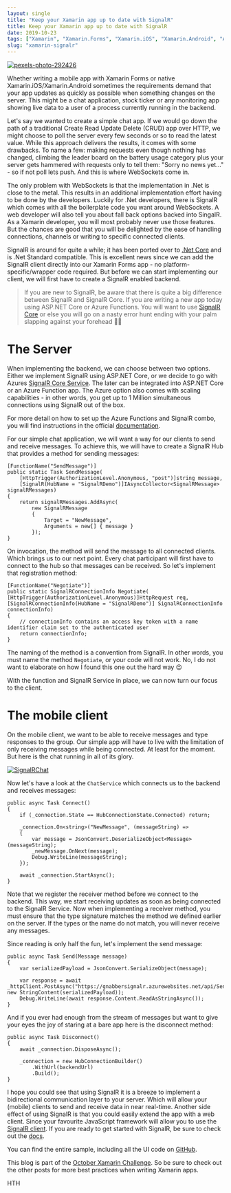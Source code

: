 ```yaml
---
layout: single
title: "Keep your Xamarin app up to date with SignalR"
title: Keep your Xamarin app up to date with SignalR
date: 2019-10-23
tags: ["Xamarin", "Xamarin.Forms", "Xamarin.iOS", "Xamarin.Android", "Azure"]
slug: "xamarin-signalr"
---
```


[![pexels-photo-292426](https://mallibone.com/posts/files/929dc2d8-d2b0-4f48-892f-897d78d91399.jpg "pexels-photo-292426")](https://mallibone.com/posts/files/d383a562-90f5-4368-8e07-4f97335e1d93.jpg)

Whether writing a mobile app with Xamarin Forms or native Xamarin.iOS/Xamarin.Android sometimes the requirements demand that your app updates as quickly as possible when something changes on the server. This might be a chat application, stock ticker or any monitoring app showing live data to a user of a process currently running in the backend.

Let's say we wanted to create a simple chat app. If we would go down the path of a traditional Create Read Update Delete (CRUD) app over HTTP, we might choose to poll the server every few seconds or so to read the latest value. While this approach delivers the results, it comes with some drawbacks. To name a few: making requests even though nothing has changed, climbing the leader board on the battery usage category plus your server gets hammered with requests only to tell them: "Sorry no news yet..." - so if not poll lets push. And this is where WebSockets come in.

The only problem with WebSockets is that the implementation in .Net is close to the metal. This results in an additional implementation effort having to be done by the developers. Luckily for .Net developers, there is SignalR which comes with all the boilerplate code you want around WebSockets. A web developer will also tell you about fall back options backed into SingalR. As a Xamarin developer, you will most probably never use those features. But the chances are good that you will be delighted by the ease of handling connections, channels or writing to specific connected clients.

SignalR is around for quite a while; it has been ported over to [.Net Core](https://docs.microsoft.com/en-us/aspnet/core/signalr/introduction?view=aspnetcore-3.0?WT.mc_id=DT-MVP-5002881) and is .Net Standard compatible. This is excellent news since we can add the SignalR client directly into our Xamarin Forms app - no platform-specific/wrapper code required. But before we can start implementing our client, we will first have to create a SignalR enabled backend.


> If you are new to SignalR, be aware that there is quite a big difference between SignalR and SignalR Core. If you are writing a new app today using ASP.NET Core or Azure Functions. You will want to use [SignalR Core](https://www.nuget.org/packages/Microsoft.AspNetCore.SignalR.Core/) or else you will go on a nasty error hunt ending with your palm slapping against your forehead ‍🤦‍♂️


# The Server

When implementing the backend, we can choose between two options. Either we implement SignalR using ASP.NET Core, or we decide to go with Azures [SignalR Core Service](https://docs.microsoft.com/en-us/azure/azure-signalr/signalr-overview/?WT.mc_id=Azure-MVP-5002881). The later can be integrated into ASP.NET Core or an Azure Function app. The Azure option also comes with scaling capabilities - in other words, you get up to 1 Million simultaneous connections using SignalR out of the box.

For more detail on how to set up the Azure Functions and SignalR combo, you will find instructions in the official [documentation](https://docs.microsoft.com/en-us/azure/azure-signalr/signalr-quickstart-azure-functions-csharp?WT.mc_id=Azure-MVP-5002881).

For our simple chat application, we will want a way for our clients to send and receive messages. To achieve this, we will have to create a SignalR Hub that provides a method for sending messages:


    [FunctionName("SendMessage")]
    public static Task SendMessage(
        [HttpTrigger(AuthorizationLevel.Anonymous, "post")]string message,
        [SignalR(HubName = "SignalRDemo")]IAsyncCollector<SignalRMessage> signalRMessages)
    {
        return signalRMessages.AddAsync(
            new SignalRMessage
            {
                Target = "NewMessage",
                Arguments = new[] { message }
            });
    }


On invocation, the method will send the message to all connected clients. Which brings us to our next point. Every chat participant will first have to connect to the hub so that messages can be received. So let's implement that registration method:


    [FunctionName("Negotiate")]
    public static SignalRConnectionInfo Negotiate(
    [HttpTrigger(AuthorizationLevel.Anonymous)]HttpRequest req,
    [SignalRConnectionInfo(HubName = "SignalRDemo")] SignalRConnectionInfo connectionInfo)
    {
        // connectionInfo contains an access key token with a name identifier claim set to the authenticated user
        return connectionInfo;
    }


The naming of the method is a convention from SignalR. In other words, you must name the method `Negotiate`, or your code will not work. No, I do not want to elaborate on how I found this one out the hard way 😉

With the function and SignalR Service in place, we can now turn our focus to the client.

# The mobile client

On the mobile client, we want to be able to receive messages and type responses to the group. Our simple app will have to live with the limitation of only receiving messages while being connected. At least for the moment. But here is the chat running in all of its glory.

[![SignalRChat](https://mallibone.com/posts/files/990505d4-eddb-47b0-82bf-d01361901dcc.gif "SignalRChat")](https://mallibone.com/posts/files/1eb601bc-2256-4cfb-a647-86f27674dc67.gif)

Now let's have a look at the `ChatService` which connects us to the backend and receives messages:


    public async Task Connect()
    {
        if (_connection.State == HubConnectionState.Connected) return;
    
        _connection.On<string>("NewMessage", (messageString) =>
        {
            var message = JsonConvert.DeserializeObject<Message>(messageString);
            _newMessage.OnNext(message);
            Debug.WriteLine(messageString);
        });
    
        await _connection.StartAsync();
    }


Note that we register the receiver method before we connect to the backend. This way, we start receiving updates as soon as being connected to the SignalR Service. Now when implementing a receiver method, you must ensure that the type signature matches the method we defined earlier on the server. If the types or the name do not match, you will never receive any messages.

Since reading is only half the fun, let's implement the send message:


    public async Task Send(Message message)
    {
        var serializedPayload = JsonConvert.SerializeObject(message);
    
        var response = await _httpClient.PostAsync("https://gnabbersignalr.azurewebsites.net/api/SendMessage", new StringContent(serializedPayload));
        Debug.WriteLine(await response.Content.ReadAsStringAsync());
    }


And if you ever had enough from the stream of messages but want to give your eyes the joy of staring at a bare app here is the disconnect method:


    public async Task Disconnect()
    {
        await _connection.DisposeAsync();
    
        _connection = new HubConnectionBuilder()
            .WithUrl(backendUrl)
            .Build();
    }


I hope you could see that using SignalR it is a breeze to implement a bidirectional communication layer to your server. Which will allow your (mobile) clients to send and receive data in near real-time. Another side effect of using SignalR is that you could easily extend the app with a web client. Since your favourite JavaScript framework will allow you to use the [SignalR client](https://docs.microsoft.com/en-us/aspnet/core/signalr/javascript-client?view=aspnetcore-3.0). If you are ready to get started with SignalR, be sure to check out the [docs](https://docs.microsoft.com/en-us/aspnet/core/signalr/introduction?view=aspnetcore-3.0&amp;viewFallbackFrom=aspnetcore-3.0%3FWT.mc_id%3DDT-MVP-5002881).

You can find the entire sample, including all the UI code on [GitHub](https://github.com/mallibone/XamarinSignalR).

This blog is part of the [October Xamarin Challenge](https://github.com/claudiosanchez/OctoberXamarinChallenge). So be sure to check out the other posts for more best practices when writing Xamarin apps.

HTH
